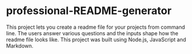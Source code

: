 # professional-README-generator
This project lets you create a readme file for your projects from command line. The users answer various questions and the inputs shape how the readme file looks like. This project was built using Node.js, JavaScript and Markdown.


